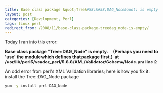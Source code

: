 ```yaml
---
title: Base class package &quot;Tree&#58;&#58;DAG_Node&quot; is empty
layout: post
categories: [Development, Perl]
tags: linux perl
redirect_from: /2008/11/base-class-package-treedag_node-is-empty/
---
```


Today I ran into this error:

<strong>Base class package "Tree::DAG_Node" is empty.
    (Perhaps you need to 'use' the module which defines that package first.)
 at /usr/lib/perl5/vendor_perl/5.8.8/XML/Validator/Schema/Node.pm line 2
</strong>

An odd error from perl's XML Validation libraries; here is how you fix it: install the Tree::DAG_Node package

```bash
yum -y install perl-DAG_Node
```